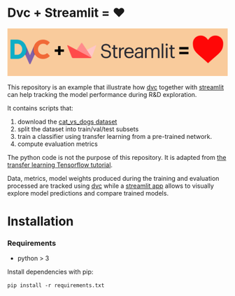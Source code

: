 Dvc + Streamlit = ❤️
===

![DVC + Streamlit = Love](./docs/images/dvc_streamlit_header.png)

This repository is an example that illustrate how [dvc](https://dvc.org/)
together with [streamlit](https://streamlit.io/) can help tracking the model
performance during R&D exploration.

It contains scripts that:
1. download the [cat_vs_dogs dataset](https://www.tensorflow.org/datasets/catalog/cats_vs_dogs)
2. split the dataset into train/val/test subsets
3. train a classifier using transfer learning from a pre-trained network.
2. compute evaluation metrics

The python code is not the purpose of this repository.
It is adapted from [the transfer learning Tensorflow tutorial](https://www.tensorflow.org/tutorials/images/transfer_learning).

Data, metrics, model weights produced during the training and evaluation processed are tracked using [dvc](https://dvc.org/)
while a [streamlit app](https://streamlit.io/) allows to visually explore model predictions and compare trained models.

# Installation

### Requirements

- python > 3

Install dependencies with pip:
```
pip install -r requirements.txt
```
